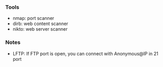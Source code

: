 ### Tools

* nmap: port scanner
* dirb: web content scanner
* nikto: web server scanner

### Notes
* LFTP: If FTP port is open, you can connect with Anonymous@IP in 21 port

